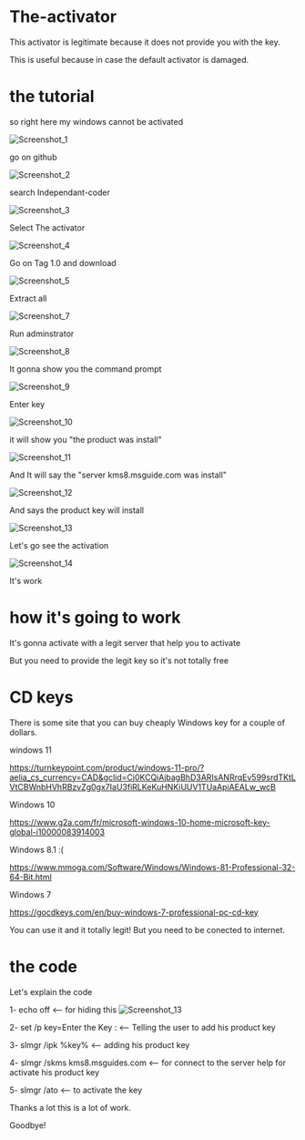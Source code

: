 # The-activator
This activator is legitimate because it does not provide you with the key.

This is useful because in case the default activator is damaged.

# the tutorial
so right here my windows cannot be activated

![Screenshot_1](https://user-images.githubusercontent.com/127637860/226743649-960a94b5-d3f8-43fe-a34f-1507cdd7cf50.png)

go on github

![Screenshot_2](https://user-images.githubusercontent.com/127637860/226746554-4834f8d0-4526-4019-a0af-4b8e01246178.png)

search Independant-coder

![Screenshot_3](https://user-images.githubusercontent.com/127637860/226746569-2275980d-2d94-4d6d-9798-e1ebc17d77f1.png)

Select The activator

![Screenshot_4](https://user-images.githubusercontent.com/127637860/226746750-040a44af-825a-4f93-89e8-d2157973284f.png)

Go on Tag 1.0 and download

![Screenshot_5](https://user-images.githubusercontent.com/127637860/226747151-bc9d6b4e-d059-4699-9e52-9109000d1b03.png)

Extract all

![Screenshot_7](https://user-images.githubusercontent.com/127637860/226747355-c8dfb6fb-9756-4928-acbc-d8c59816f6da.png)

Run adminstrator

![Screenshot_8](https://user-images.githubusercontent.com/127637860/226747565-f5504251-5e8d-4d1e-aa44-22e1019193dc.png)


It gonna show you the command prompt


![Screenshot_9](https://user-images.githubusercontent.com/127637860/226747724-f1be343e-81ea-4e94-b1a0-ad6679298a8c.png)

Enter key

![Screenshot_10](https://user-images.githubusercontent.com/127637860/226747786-fb309739-b561-4201-af62-5a3293913f25.png)


it will show you "the product was install"


![Screenshot_11](https://user-images.githubusercontent.com/127637860/226747909-48aed433-4139-4547-b9a4-199ca23dd353.png)

And It will say the "server kms8.msguide.com was install"

![Screenshot_12](https://user-images.githubusercontent.com/127637860/226748122-6b8b9cd3-6aa3-4d50-83a9-22d44db13707.png)

And says the product key will install

![Screenshot_13](https://user-images.githubusercontent.com/127637860/226748367-915e9304-1607-4e3e-a3a6-83c97ae7314d.png)

Let's go see the activation

![Screenshot_14](https://user-images.githubusercontent.com/127637860/226748478-e94feb12-b397-4109-860c-8024b5c875ce.png)


It's work














# how it's going to work
It's gonna activate with a legit server that help you to activate

But you need to provide the legit key so it's not totally free 

# CD keys

There is some site that you can buy cheaply Windows key for a couple of dollars.

windows 11

https://turnkeypoint.com/product/windows-11-pro/?aelia_cs_currency=CAD&gclid=Cj0KCQiAjbagBhD3ARIsANRrqEv599srdTKtLVtCBWnbHVhRBzvZg0gx7IaU3fiRLKeKuHNKiUUV1TUaApiAEALw_wcB

Windows 10

https://www.g2a.com/fr/microsoft-windows-10-home-microsoft-key-global-i10000083914003

Windows 8.1 :(

https://www.mmoga.com/Software/Windows/Windows-81-Professional-32-64-Bit.html

Windows 7

https://gocdkeys.com/en/buy-windows-7-professional-pc-cd-key


You can use it and it totally legit!
But you need to be conected to internet.



# the code 

Let's explain the code 

1- echo off  <-- for hiding this ![Screenshot_13](https://user-images.githubusercontent.com/127637860/224577205-4f3f068e-6d61-43c5-9c14-45be764dbc9d.png)

2- set /p key=Enter the Key : <-- Telling the user to add his product key

3- slmgr /ipk %key%  <-- adding his product key

4- slmgr /skms kms8.msguides.com <-- for connect to the server help for activate his product key

5- slmgr /ato <-- to activate the key


Thanks a lot this is a lot of work.

Goodbye!

